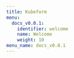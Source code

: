 ```yaml
---
title: Kubeform
menu:
  docs_v0.0.1:
    identifier: welcome
    name: Welcome
    weight: 10
menu_name: docs_v0.0.1
---
```


